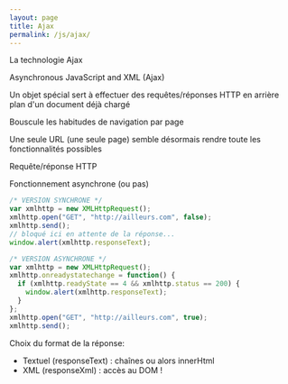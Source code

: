 ```yaml
---
layout: page
title: Ajax
permalink: /js/ajax/
---
```


La technologie Ajax

Asynchronous JavaScript and XML (Ajax)

Un objet spécial sert à effectuer des requêtes/réponses HTTP en arrière plan d'un document déjà chargé

Bouscule les habitudes de navigation par page

Une seule URL (une seule page) semble désormais rendre toute les fonctionnalités possibles

Requête/réponse HTTP

Fonctionnement asynchrone (ou pas)

```javascript
/* VERSION SYNCHRONE */var xmlhttp = new XMLHttpRequest();
xmlhttp.open("GET", "http://ailleurs.com", false);
xmlhttp.send();
// bloqué ici en attente de la réponse...
window.alert(xmlhttp.responseText);
```

```javascript
/* VERSION ASYNCHRONE */
var xmlhttp = new XMLHttpRequest();
xmlhttp.onreadystatechange = function() {
  if (xmlhttp.readyState == 4 && xmlhttp.status == 200) {
    window.alert(xmlhttp.responseText); 
  }
};
xmlhttp.open("GET", "http://ailleurs.com", true);
xmlhttp.send();
```

Choix du format de la réponse:

* Textuel (responseText) : chaînes ou alors innerHtml
* XML (responseXml) : accès au DOM !
